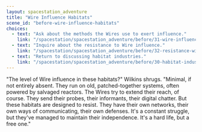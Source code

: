 ```yaml
---
layout: spacestation_adventure
title: "Wire Influence Habitats"
scene_id: "before-wire-influence-habitats"
choices:
  - text: "Ask about the methods the Wires use to exert influence."
    link: "/spacestation/spacestation_adventure/before/31-wire-influence-methods/"
  - text: "Inquire about the resistance to Wire influence."
    link: "/spacestation/spacestation_adventure/before/32-resistance-wire-influence/"
  - text: "Return to discussing habitat industries."
    link: "/spacestation/spacestation_adventure/before/30-habitat-industries/"
---
```


"The level of Wire influence in these habitats?" Wilkins shrugs. "Minimal, if not entirely absent. They run on old, patched-together systems, often powered by salvaged reactors. The Wires try to extend their reach, of course. They send their probes, their informants, their digital chatter. But these habitats are designed to resist. They have their own networks, their own ways of communicating, their own defenses. It's a constant struggle, but they've managed to maintain their independence. It's a hard life, but a free one."
